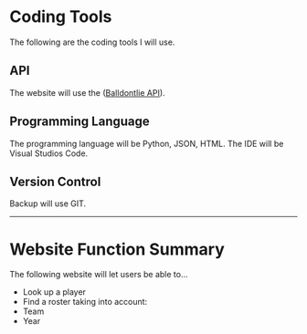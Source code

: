 # Coding Tools

The following are the coding tools I will use.

  ## API 
  
  The website will use the ([Balldontlie API](https://www.balldontlie.io/)).
  
  ## Programming Language
  
  The programming language will be Python, JSON, HTML.
   	The IDE will be Visual Studios Code.

  ## Version Control
  
  Backup will use GIT.

------------------------------------------------------------------

# Website Function Summary
 
  The following website will let users be able to…
  - Look up a player
  - Find a roster taking into account:
  - Team
  - Year
  
